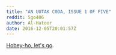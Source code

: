 ```yaml
---
title: "AN UUTAK C0DA, ISSUE 1 OF FIVE"
reddit: 5go406
author: Al-Hatoor
date: 2016-12-05T20:01:57Z
---
```


[Hobey-ho, let's go](https://drive.google.com/file/d/0B9YxPPWI0y50MW0xME9oRkNzNTA/view?usp=docslist_api).
